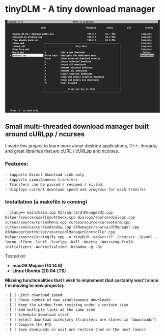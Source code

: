 # tinyDLM - A tiny download manager

![tinyDLM](/imgs/screenshot.jpg)

## Small multi-threaded download manager built around cURLpp / ncurses 

I made this project to learn more about desktop applications, C++, threads, and great librairies that are cURL /
cURLpp and ncurses.

### Features:
    - Supports Direct Download Link only 
    - Supports simultaneous transfers  
    - Transfers can be paused / resumed / killed.
    - Displays current download speed and progress for each transfer  

### Installation (a makefile is coming) 
    - clang++ main/main.cpp UI/source/dlManagerUI.cpp helper/source/userInputCheck.cpp dialogs/source/dialogs.cpp curses/source/cursesMenu.cpp curses/source/cursesForm.cpp curses/source/cursesWindow.cpp dlManager/source/dlManager.cpp dlManagerController/source/dlManagerController.cpp helper/source/stringify.cpp -o tinyDLM -std=c++17 -lncurses -lpanel -lmenu -lform -lcurl -lcurlpp -Wall -Wextra -Wmissing-field-initializers -Wuninitialized -Wshadow -g -Os

Tested on: 
- **macOS Mojave (10.14.6)** 
- **Linux Ubuntu (20.04 LTS)**

**Missing functionalities that I wish to implement (but certainly won't since I'm moving to new projects):**
    
    - [ ] Limit download speed  
    - [ ] Chose number of max simultaneous downloads  
    - [ ] Keep the window from resizing under a certain size  
    - [ ] Add multiple links at the same time  
    - [ ] Schedule download start  
    - [ ] Select download directory (transfers are stored in 'downloads')  
    - [ ] Compute the ETA  
    - [ ] Save downloads on exit and restore them on the next launch  



